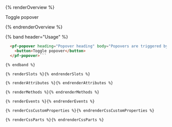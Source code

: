 {% renderOverview %}

<pf-popover heading="Popover heading" body="Popovers are triggered by click rather than hover." footer="Popover footer">
  <pf-button>Toggle popover</pf-button>
</pf-popover>

{% endrenderOverview %}

{% band header="Usage" %}

```html
  <pf-popover heading="Popover heading" body="Popovers are triggered by click rather than hover." footer="Popover footer">
    <button>Toggle popover</button>
  </pf-popover>```

{% endband %}

{% renderSlots %}{% endrenderSlots %}

{% renderAttributes %}{% endrenderAttributes %}

{% renderMethods %}{% endrenderMethods %}

{% renderEvents %}{% endrenderEvents %}

{% renderCssCustomProperties %}{% endrenderCssCustomProperties %}

{% renderCssParts %}{% endrenderCssParts %}
